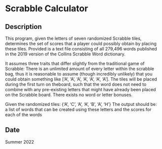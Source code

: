 # Scrabble Calculator

## Description

This program, given the letters of seven randomized Scrabble tiles, determines the set of scores that a player could possibly obtain by placing these tiles. Provided is a text file consisting of all 279,496 words published in the 2019 version of the Collins Scrabble Word dictionary.

It assumes three traits that differ slightly from the traditional game of Scrabble:
There is an unlimited amount of every letter within the scrabble bag, thus it is reasonable to assume (though incredibly unlikely) that you could obtain something like [‘A’, ‘A’, ‘A’, ‘A’, ‘A’, ‘A’, ‘A’].
The tiles will be placed during the first turn on theboard, such that the word does not need to combine with any pre-existing letters that might have already been placed on the Scrabble board.
There exists no word or letter bonuses.

Given the randomized tiles: {‘A’, ‘C’, ‘A’, ‘A’, ‘B’, ‘A’, ‘H’}
The output should be: a list of words that can be created using these letters and the scores for each of the words

## Date

Summer 2022
